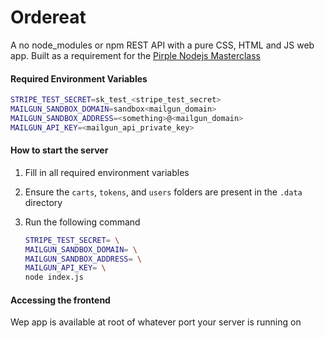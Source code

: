 # Ordereat
A no node_modules or npm REST API with a pure CSS, HTML and JS web app. Built as a requirement for the [Pirple Nodejs Masterclass](https://pirple.thinkific.com/courses/the-nodejs-master-class)

#### Required Environment Variables
```bash
STRIPE_TEST_SECRET=sk_test_<stripe_test_secret>
MAILGUN_SANDBOX_DOMAIN=sandbox<mailgun_domain>
MAILGUN_SANDBOX_ADDRESS=<something>@<mailgun_domain>
MAILGUN_API_KEY=<mailgun_api_private_key>
```

#### How to start the server
1. Fill in all required environment variables
2. Ensure the `carts`, `tokens`, and `users` folders are present in the `.data` directory

3. Run the following command
    ```bash
    STRIPE_TEST_SECRET= \
    MAILGUN_SANDBOX_DOMAIN= \
    MAILGUN_SANDBOX_ADDRESS= \
    MAILGUN_API_KEY= \
    node index.js
    ```
#### Accessing the frontend
Wep app is available at root of whatever port your server is running on
